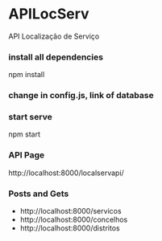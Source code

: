 # APILocServ
API Localização de Serviço

### install all dependencies
npm install

### change in config.js, link of database

### start serve
npm start

### API Page
http://localhost:8000/localservapi/

### Posts and Gets
- http://localhost:8000/servicos
- http://localhost:8000/concelhos
- http://localhost:8000/distritos

